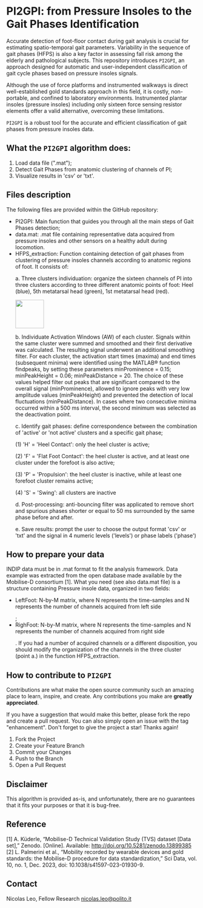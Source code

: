 # PI2GPI: from Pressure Insoles to the Gait Phases Identification

<p align="center">


Accurate detection of foot-floor contact during gait analysis is crucial for estimating spatio-temporal gait parameters. Variability in the sequence of gait phases (HFPS) is also a key factor in assessing fall risk among the elderly and pathological subjects. This repository introduces ```PI2GPI```, an approach designed for automatic and user-independent classification of gait cycle phases based on pressure insoles signals.

Although the use of force platforms and instrumented walkways is direct well-established gold standards approach in this field, it is costly, non-portable, and confined to laboratory environments. Instrumented plantar insoles (pressure insoles) including only sixteen force sensing resistor elements offer a valid alternative, overcoming these limitations.

```PI2GPI``` is a robust tool for the accurate and efficient classification of gait phases from pressure insoles data.


## What the ```PI2GPI``` algorithm does:
1.	Load data file (".mat");
2.	Detect Gait Phases from anatomic clustering of channels of PI;
3.	Visualize results in 'csv' or 'txt'.

## Files description
The following files are provided within the GitHub repository:
- PI2GPI: Main function that guides you through all the main steps of Gait Phases detection;
- data.mat: .mat file containing representative data acquired from pressure insoles and other sensors on a healthy adult during locomotion.
- HFPS_extraction: Function containing detection of gait phases from clustering of pressure insoles channels according to anatomic regions of foot. It consists of:</p>
  a. Three clusters individuation: organize the sixteen channels of PI into three clusters according to three different anatomic points of foot: Heel (blue), 5th metatarsal head (green), 1st metatarsal head (red). </p>
<img  src="https://github.com/Biolab-PoliTO/PI-GaPhI/blob/main/PI_clusters.jpg" width="75"/> </p>
  b. Individuate Activation Windows (AW) of each cluster. Signals within the same cluster were summed and smoothed and their first derivative was calculated. The resulting signal underwent an additional smoothing filter. 
For each cluster, the activation start times (maxima) and end times (subsequent minima) were identified using the MATLAB® function findpeaks, by setting these parameters minProminence = 0.15; minPeakHeight = 0.06; minPeakDistance = 20. The choice of these values helped 
  filter out peaks that are significant compared to the overall signal (minProminence), allowed to ignore peaks with very low amplitude values (minPeakHeight) and prevented the detection of local fluctuations (minPeakDistance).  In cases where two consecutive minima occurred within a 500 ms interval, the second minimum was selected as the deactivation point. </p>
  c. Identify gait phases: define correspondence between the combination of 'active' or 'not active' clusters and a specific gait phase; </p>
      (1)	'H' = 'Heel Contact':  only the heel cluster is active;</p>
      (2)	'F' = 'Flat Foot Contact': the heel cluster is active, and at least one cluster under the forefoot is also active;</p>
      (3)	'P' = 'Propulsion': the heel cluster is inactive, while at least one forefoot cluster remains active;</p>
      (4) 'S' = 'Swing': all clusters are inactive</p>
  d. Post-processing: anti-bouncing filter was applicated to remove short and spurious phases shorter or equal to 50 ms surrounded by the same phase before and after. </p>
  e. Save results: prompt the user to choose the output format 'csv' or 'txt' and the signal in 4 numeric levels ('levels') or phase labels ('phase')


## How to prepare your data
INDIP data must be in .mat format to fit the analysis framework. Data example was extracted from the open database made available by the Mobilise-D consortium [1].  What you need (see also data.mat file) is a structure containing Pressure insole data, organized in two fields: </p> 
- LeftFoot: N-by-M matrix, where N represents the time-samples and N represents the number of channels acquired from left side </p>;
- RighFoot: N-by-M matrix, where N represents the time-samples and N represents the number of channels acquired from right side </p>.
If you had a number of acquired channels or a different disposition, you should modify the organization  of the channels in the three cluster (point a.) in the function HFPS_extraction.


## How to contribute to ```PI2GPI```
Contributions are what make the open source community such an amazing place to learn, inspire, and create. Any contributions you make are **greatly appreciated**.

If you have a suggestion that would make this better, please fork the repo and create a pull request. You can also simply open an issue with the tag "enhancement".
Don't forget to give the project a star! Thanks again!
1. Fork the Project
2. Create your Feature Branch
3. Commit your Changes
4. Push to the Branch
5. Open a Pull Request

## Disclaimer
This algorithm is provided as-is, and unfortunately, there are no guarantees that it fits your purposes or that it is bug-free.

## Reference
[1] A. Küderle, “Mobilise-D Technical Validation Study (TVS) dataset [Data set],” Zenodo. [Online]. Available: http://doi.org/10.5281/zenodo.13899385
[2] L. Palmerini et al., “Mobility recorded by wearable devices and gold standards: the Mobilise-D procedure for data standardization,” Sci Data, vol. 10, no. 1, Dec. 2023, doi: 10.1038/s41597-023-01930-9.

## Contact
Nicolas Leo, Fellow Research
nicolas.leo@polito.it
